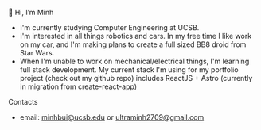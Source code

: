 👋 Hi, I’m Minh
- I'm currently studying Computer Engineering at UCSB.
- I'm interested in all things robotics and cars. In my free time I like work on my car, and I'm making plans to create a full sized BB8 droid from Star Wars.
- When I'm unable to work on mechanical/electrical things, I'm learning full stack development. My current stack I'm using for my portfolio project (check out my github repo) includes ReactJS + Astro (currently in migration from create-react-app)

Contacts
- email: minhbui@ucsb.edu or ultraminh2709@gmail.com


<!---
minhbui27/minhbui27 is a ✨ special ✨ repository because its `README.md` (this file) appears on your GitHub profile.
You can click the Preview link to take a look at your changes.
--->

